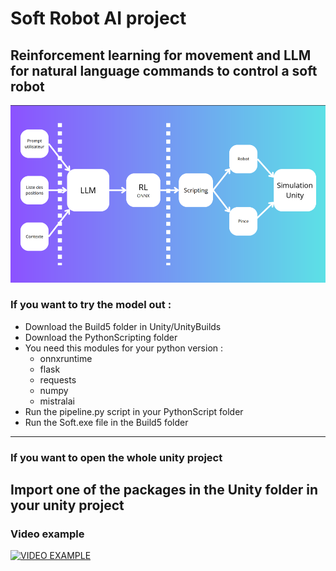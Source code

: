 # Soft Robot AI project

## Reinforcement learning for movement and LLM for natural language commands to control a soft robot 
![Pipeline](Content/Images/Pipeline.png)
### **If you want to try the model out** :

- Download the Build5 folder in Unity/UnityBuilds
- Download the PythonScripting folder
- You need this modules for your python version :
  - onnxruntime
  - flask
  - requests
  - numpy
  - mistralai
- Run the pipeline.py script in your PythonScript folder
- Run the Soft.exe file in the Build5 folder

---
### **If you want to open the whole unity project**
 
Import one of the packages in the Unity folder in your unity project
---

### **Video example**
[![VIDEO EXAMPLE](https://img.youtube.com/vi/vEqOlztPaP4/0.jpg)](https://www.youtube.com/watch?v=vEqOlztPaP4)
